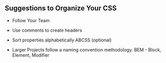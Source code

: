 ## Suggestions to Organize Your CSS

- Follow Your Team

- Use comments to create headers

- Sort properties alphabetically ABCSS (optional)

- Larger Projects follow a naming convention methodology. BEM - Block, Element, Modifier
